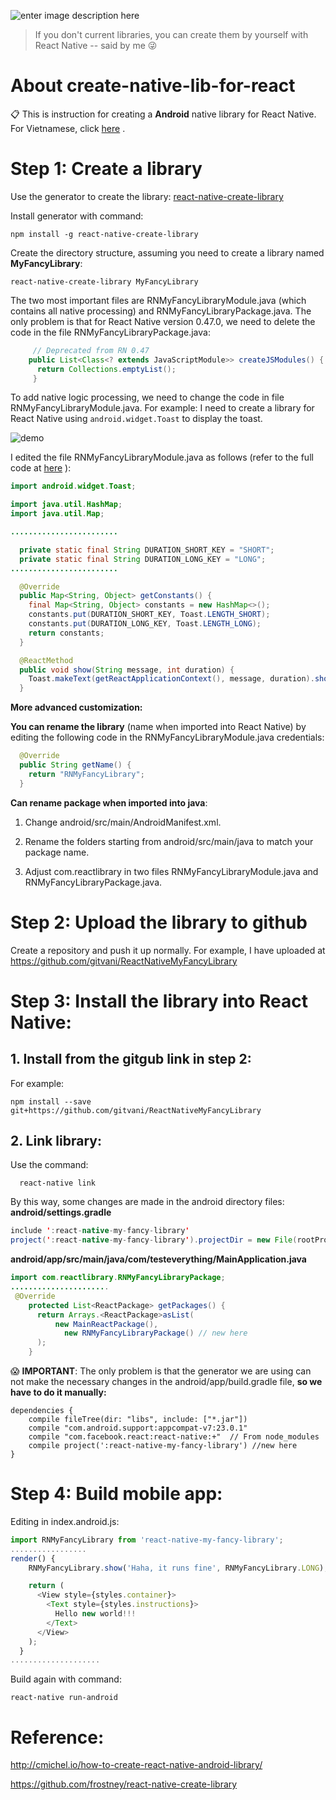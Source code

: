 ![enter image description here](https://i.imgur.com/FCgIKGa.jpg)

> If you don't current libraries, you can create them by yourself with React Native 
>  -- said by me 😜

# About create-native-lib-for-react
📋 This is instruction for creating a **Android** native library for React Native. For Vietnamese, click [here](https://github.com/gitvani/create-native-lib-for-react/blob/master/readme.vi.md) .


# Step 1: Create a library

Use the generator to create the library: [react-native-create-library](https://github.com/frostney/react-native-create-library)

Install generator with command:

    npm install -g react-native-create-library

Create the directory structure, assuming you need to create a library named **MyFancyLibrary**:

    react-native-create-library MyFancyLibrary

The two most important files are RNMyFancyLibraryModule.java (which contains all native processing) and RNMyFancyLibraryPackage.java. The only problem is that for React Native version 0.47.0, we need to delete the code in the file RNMyFancyLibraryPackage.java:

   

```java
	 // Deprecated from RN 0.47
    public List<Class<? extends JavaScriptModule>> createJSModules() {
      return Collections.emptyList();
     }
```
To add native logic processing, we need to change the code in file RNMyFancyLibraryModule.java. For example: I need to create a library for React Native using `android.widget.Toast` to display the toast.

![demo](https://i.imgur.com/C46pYvv.gif)

I edited the file RNMyFancyLibraryModule.java as follows (refer to the full code at [here](https://github.com/gitvani/ReactNativeMyFancyLibrary/blob/master/android/src/main/java/com/reactlibrary/RNMyFancyLibraryModule.java) ): 
```java
import android.widget.Toast;

import java.util.HashMap;
import java.util.Map;

........................

  private static final String DURATION_SHORT_KEY = "SHORT";
  private static final String DURATION_LONG_KEY = "LONG";
........................

  @Override
  public Map<String, Object> getConstants() {
    final Map<String, Object> constants = new HashMap<>();
    constants.put(DURATION_SHORT_KEY, Toast.LENGTH_SHORT);
    constants.put(DURATION_LONG_KEY, Toast.LENGTH_LONG);
    return constants;
  }

  @ReactMethod
  public void show(String message, int duration) {
    Toast.makeText(getReactApplicationContext(), message, duration).show();
  }
```
 **More advanced customization:**

**You can rename the library** (name when imported into React Native) by editing the following code in the RNMyFancyLibraryModule.java credentials:
``` java
  @Override
  public String getName() {
    return "RNMyFancyLibrary";
  }
```
**Can rename package when imported into java**:

1. Change android/src/main/AndroidManifest.xml.

2. Rename the folders starting from android/src/main/java to match your package name.

3. Adjust com.reactlibrary in two files RNMyFancyLibraryModule.java and RNMyFancyLibraryPackage.java.

# Step 2: Upload the library to github
Create a repository and push it up normally. For example, I have uploaded at https://github.com/gitvani/ReactNativeMyFancyLibrary

# Step 3: Install the library into React Native:

## 1. Install from the gitgub link in step 2:

For example:

    npm install --save git+https://github.com/gitvani/ReactNativeMyFancyLibrary 

## 2. Link library:

Use the command:

      react-native link

By this way, some changes are made in the android directory files:
**android/settings.gradle**
``` java
include ':react-native-my-fancy-library'
project(':react-native-my-fancy-library').projectDir = new File(rootProject.projectDir, '../node_modules/react-native-my-fancy-library/android')
```
**android/app/src/main/java/com/testeverything/MainApplication.java**
```java
import com.reactlibrary.RNMyFancyLibraryPackage;
......................
 @Override
    protected List<ReactPackage> getPackages() {
      return Arrays.<ReactPackage>asList(
          new MainReactPackage(),
            new RNMyFancyLibraryPackage() // new here
      );
    }
```
😱 **IMPORTANT**: The only problem is that the generator we are using can not make the necessary changes in the android/app/build.gradle file, **so we have to do it manually:**
```
dependencies {
    compile fileTree(dir: "libs", include: ["*.jar"])
    compile "com.android.support:appcompat-v7:23.0.1"
    compile "com.facebook.react:react-native:+"  // From node_modules
    compile project(':react-native-my-fancy-library') //new here
}
```
# Step 4: Build mobile app: 

Editing in index.android.js:
``` javascript
import RNMyFancyLibrary from 'react-native-my-fancy-library';
.................
render() {
    RNMyFancyLibrary.show('Haha, it runs fine', RNMyFancyLibrary.LONG); // new here

    return (
      <View style={styles.container}>
        <Text style={styles.instructions}>
          Hello new world!!!
        </Text>
      </View>
    );
  }
....................
```
Build again with command:

    react-native run-android



# Reference: 

http://cmichel.io/how-to-create-react-native-android-library/

https://github.com/frostney/react-native-create-library
